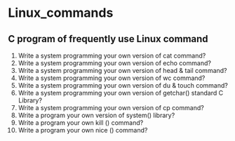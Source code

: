 # Linux_commands
## C program of frequently use Linux command
1. Write a system programming your own version of cat command?
2. Write a system programming your own version of echo command?
3. Write a system programming your own version of head & tail command?
4. Write a system programming your own version of wc command?
5. Write a system programming your own version of du & touch command?
6. Write a system programming your own version of getchar() standard C Library?
7. Write a system programming your own version of cp command?
8. Write a program your own version of system() library? 
9. Write a program your own kill () command?
10. Write a program your own nice () command?


